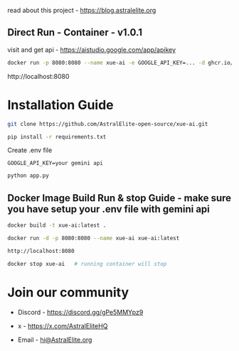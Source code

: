 read about this project - https://blog.astralelite.org

## Direct Run - Container - v1.0.1
visit and get api - https://aistudio.google.com/app/apikey
```bash
docker run -p 8080:8080 --name xue-ai -e GOOGLE_API_KEY=... -d ghcr.io/astralelite-open-source/xue-ai:v1.0.1
```
http://localhost:8080

# Installation Guide

```bash
git clone https://github.com/AstralElite-open-source/xue-ai.git
```
```bash
pip install -r requirements.txt
```
Create .env file
```text
GOOGLE_API_KEY=your gemini api
```
```bash
python app.py
```
## Docker Image Build  Run & stop Guide - make sure you have setup your .env file with gemini api

```bash
docker build -t xue-ai:latest .
```
```bash
docker run -d -p 8080:8080 --name xue-ai xue-ai:latest
```
```bash
http://localhost:8080
```
```bash
docker stop xue-ai   # running container will stop
```
# Join our community

- Discord - https://discord.gg/gPe5MMYpz9

- x - https://x.com/AstralEliteHQ

- Email - hi@AstralElite.org
